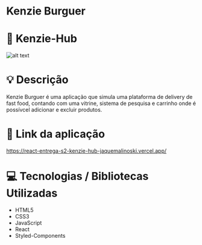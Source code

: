 # Kenzie Burguer

# :rocket: Kenzie-Hub

![alt text](https://i.ibb.co/nkJG1qd/Black-and-Brown-Makeup-Photo-Collage-1.png)

# :bulb: Descrição

Kenzie Burguer é uma aplicação que simula uma plataforma de delivery de fast food, contando com uma vitrine, sistema de pesquisa e carrinho onde é possívcel adicionar e excluir produtos.

# :link: Link da aplicação

https://react-entrega-s2-kenzie-hub-jaquemalinoski.vercel.app/

# :computer: Tecnologias / Bibliotecas Utilizadas

- HTML5 
- CSS3 
- JavaScript 
- React 
- Styled-Components 
